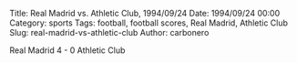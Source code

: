 Title: Real Madrid vs. Athletic Club, 1994/09/24
Date: 1994/09/24 00:00
Category: sports
Tags: football, football scores, Real Madrid, Athletic Club
Slug: real-madrid-vs-athletic-club
Author: carbonero


Real Madrid 4 - 0 Athletic Club
